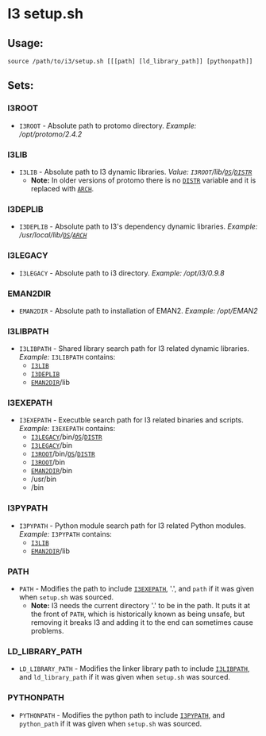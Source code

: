 # I3 setup.sh

## Usage:
`source /path/to/i3/setup.sh [[[path] [ld_library_path]] [pythonpath]]`

## Sets:
### I3ROOT
* `I3ROOT` - Absolute path to protomo directory.
  *Example: /opt/protomo/2.4.2*

### I3LIB
* `I3LIB` - Absolute path to I3 dynamic libraries.
  *Value: `I3ROOT`/lib/[`OS`](./osarch.md#os)/[`DISTR`](./osarch.md#distr)*
    * **Note:** In older versions of protomo there is no
      [`DISTR`](./osarch.md#distr) variable and it is replaced with
      [`ARCH`](./osarch.md#arch).

### I3DEPLIB
* `I3DEPLIB` - Absolute path to I3's dependency dynamic libraries.
  *Example: /usr/local/lib/[`OS`](./osarch.md#os)/[`ARCH`](./osarch.md#arch)*

### I3LEGACY
* `I3LEGACY` - Absolute path to i3 directory.
  *Example: /opt/i3/0.9.8*

### EMAN2DIR
* `EMAN2DIR` - Absolute path to installation of EMAN2.
  *Example: /opt/EMAN2*

### I3LIBPATH
* `I3LIBPATH` - Shared library search path for I3 related dynamic libraries.
  *Example:* `I3LIBPATH` contains:
    * [`I3LIB`](#i3lib)
    * [`I3DEPLIB`](#i3deplib)
    * [`EMAN2DIR`](#eman2dir)/lib

### I3EXEPATH
* `I3EXEPATH` - Executble search path for I3 related binaries and scripts.
  *Example:* `I3EXEPATH` contains:
    * [`I3LEGACY`](#i3legacy)/bin/[`OS`](osarch.md#os)/[`DISTR`](osarch.md#distr)
    * [`I3LEGACY`](#i3legacy)/bin
    * [`I3ROOT`](#i3root)/bin/[`OS`](osarch.md#os)/[`DISTR`](osarch.md#distr)
    * [`I3ROOT`](#i3root)/bin
    * [`EMAN2DIR`](#eman2dir)/bin
    * /usr/bin
    * /bin

### I3PYPATH
* `I3PYPATH` - Python module search path for I3 related Python modules.
  *Example:* `I3PYPATH` contains:
    * [`I3LIB`](#i3lib)
    * [`EMAN2DIR`](#eman2dir)/lib

### PATH
* `PATH` - Modifies the path to include [`I3EXEPATH`](#I3EXEPATH), '.', and
  `path` if it was given when `setup.sh` was sourced.
    * **Note:** I3 needs the current directory '.' to be in the path. It puts it
      at the front of `PATH`, which is historically known as being unsafe, but
      removing it breaks I3 and adding it to the end can sometimes cause
      problems.

### LD\_LIBRARY\_PATH
* `LD_LIBRARY_PATH` - Modifies the linker library path to include
  [`I3LIBPATH`](#i3libpath), and `ld_library_path` if it was given when
  `setup.sh` was sourced.

### PYTHONPATH
* `PYTHONPATH` - Modifies the python path to include [`I3PYPATH`](#i3pypath),
  and `python_path` if it was given when `setup.sh` was sourced.
